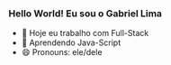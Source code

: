 ### Hello World! Eu sou o Gabriel Lima


- 🔭 Hoje eu trabalho com Full-Stack
- 🌱 Aprendendo Java-Script
- 😄 Pronouns: ele/dele

